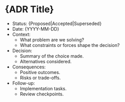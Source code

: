 # {ADR Title}

- Status: {Proposed|Accepted|Superseded}
- Date: {YYYY-MM-DD}
- Context:
  - What problem are we solving?
  - What constraints or forces shape the decision?
- Decision:
  - Summary of the choice made.
  - Alternatives considered.
- Consequences:
  - Positive outcomes.
  - Risks or trade-offs.
- Follow-up:
  - Implementation tasks.
  - Review checkpoints.
